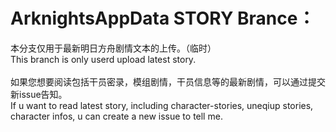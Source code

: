 # ArknightsAppData STORY Brance：

本分支仅用于最新明日方舟剧情文本的上传。（临时）<br/>
This branch is only userd upload latest story.
<br/><br/>
如果您想要阅读包括干员密录，模组剧情，干员信息等的最新剧情，可以通过提交新issue告知。<br/>
If u want to read latest story, including character-stories, uneqiup stories, character infos, u can create a new issue to tell me.